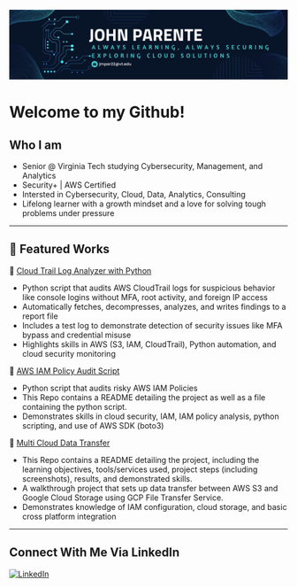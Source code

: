 <p align="center">
  <img src="github_banner (2).png" alt="John P GitHub Banner" />
</p>



# Welcome to my Github!

## Who I am

- Senior @ Virginia Tech studying Cybersecurity, Management, and Analytics
- Security+ | AWS Certified
- Intersted in Cybersecurity, Cloud, Data, Analytics, Consulting
- Lifelong learner with a growth mindset and a love for solving tough problems under pressure  

---

## 📂 Featured Works

🔗 [Cloud Trail Log Analyzer with Python](https://github.com/sudo-JohnP/CloudTrail-Log-Analyzer)
- Python script that audits AWS CloudTrail logs for suspicious behavior like console logins without MFA, root activity, and foreign IP access
- Automatically fetches, decompresses, analyzes, and writes findings to a report file
- Includes a test log to demonstrate detection of security issues like MFA bypass and credential misuse
- Highlights skills in AWS (S3, IAM, CloudTrail), Python automation, and cloud security monitoring

🔗 [AWS IAM Policy Audit Script](https://github.com/sudo-JohnP/AWS-IAM-Policy-Audit-Script)
- Python script that audits risky AWS IAM Policies
- This Repo contains a README detailing the project as well as a file containing the python script.
- Demonstrates skills in cloud security, IAM, IAM policy analysis, python scripting, and use of AWS SDK (boto3)

🔗 [Multi Cloud Data Transfer](https://github.com/sudo-JohnP/Multi-Cloud-Data-Transfer)  
- This Repo contains a README detailing the project, including the learning objectives, tools/services used, project steps (including screenshots), results, and demonstrated skills.
- A walkthrough project that sets up data transfer between AWS S3 and Google Cloud Storage using GCP File Transfer Service.
- Demonstrates knowledge of IAM configuration, cloud storage, and basic cross platform integration

---

## Connect With Me Via LinkedIn

[![LinkedIn](https://img.shields.io/badge/LinkedIn-blue?style=flat&logo=linkedin)](https://www.linkedin.com/in/john-parente/)
